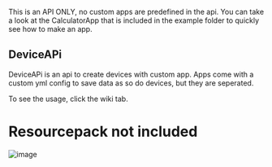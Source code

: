 This is an API ONLY, no custom apps are predefined in the api.
You can take a look at the CalculatorApp that is included in the example folder to quickly see how to make an app.

## DeviceAPi
DeviceAPi is an api to create devices with custom app.
Apps come with a custom yml config to save data as so do devices, but they are seperated.

To see the usage, click the wiki tab.

# Resourcepack not included
![image](https://github.com/user-attachments/assets/4c2291dc-d074-44eb-bd28-d4bff2016024)
